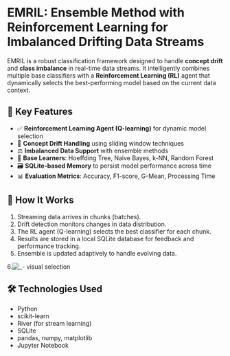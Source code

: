 
# EMRIL: Ensemble Method with Reinforcement Learning for Imbalanced Drifting Data Streams

EMRIL is a robust classification framework designed to handle **concept drift** and **class imbalance** in real-time data streams. It intelligently combines multiple base classifiers with a **Reinforcement Learning (RL)** agent that dynamically selects the best-performing model based on the current data context.

## 🚀 Key Features

- ✅ **Reinforcement Learning Agent (Q-learning)** for dynamic model selection
- 🔁 **Concept Drift Handling** using sliding window techniques
- ⚖️ **Imbalanced Data Support** with ensemble methods
- 🧠 **Base Learners**: Hoeffding Tree, Naive Bayes, k-NN, Random Forest
- 🗃️ **SQLite-based Memory** to persist model performance across time
- 📊 **Evaluation Metrics**: Accuracy, F1-score, G-Mean, Processing Time

## 🧪 How It Works

1. Streaming data arrives in chunks (batches).
2. Drift detection monitors changes in data distribution.
3. The RL agent (Q-learning) selects the best classifier for each chunk.
4. Results are stored in a local SQLite database for feedback and performance tracking.
5. Ensemble is updated adaptively to handle evolving data.

6.![_- visual selection](https://github.com/user-attachments/assets/2cd6ee30-6178-4ec9-a62a-76553a6cbafd)
 


## 🛠️ Technologies Used

- Python
- scikit-learn
- River (for stream learning)
- SQLite
- pandas, numpy, matplotlib
- Jupyter Notebook




